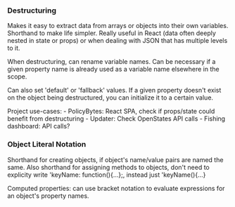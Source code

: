 

### Destructuring
Makes it easy to extract data from arrays or objects into their own variables. Shorthand to make life simpler. Really useful in React (data often deeply nested in state or props) or when dealing with JSON that has multiple levels to it.

When destructuring, can rename variable names. Can be necessary if a given property name is already used as a variable name elsewhere in the scope.

Can also set 'default' or 'fallback' values. If a given property doesn't exist on the object being destructured, you can initialize it to a certain value.

Project use-cases:
    - PolicyBytes: React SPA, check if props/state could benefit from destructuring 
    - Updater: Check OpenStates API calls
    - Fishing dashboard: API calls?

### Object Literal Notation
Shorthand for creating objects, if object's name/value pairs are named the same. Also shorthand for assigning methods to objects, don't need to explicity write 'keyName: function(){...};, instead just 'keyName(){...}

Computed properties: can use bracket notation to evaluate expressions for an object's property names. 

